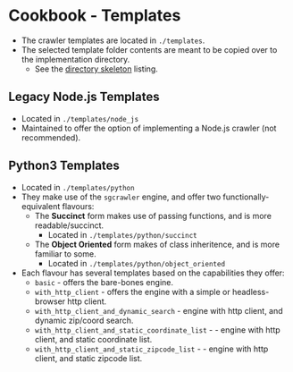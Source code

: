 # Cookbook - Templates
* The crawler templates are located in `./templates`.
* The selected template folder contents are meant to be copied over to the implementation directory.
    * See the [directory skeleton](dir_skeleton.md) listing.

## Legacy Node.js Templates
* Located in `./templates/node_js`
* Maintained to offer the option of implementing a Node.js crawler (not recommended).

## Python3 Templates
* Located in `./templates/python`
* They make use of the `sgcrawler` engine, and offer two functionally-equivalent flavours:
    * The __Succinct__ form makes use of passing functions, and is more readable/succinct.
        * Located in `./templates/python/succinct`
    * The __Object Oriented__ form makes of class inheritence, and is more familiar to some.
        * Located in `./templates/python/object_oriented`
* Each flavour has several templates based on the capabilities they offer:
    * `basic` - offers the bare-bones engine.
    * `with_http_client` - offers the engine with a simple or headless-browser http client.
    * `with_http_client_and_dynamic_search` - engine with http client, and dynamic zip/coord search.
    * `with_http_client_and_static_coordinate_list` - - engine with http client, and static coordinate list.
    * `with_http_client_and_static_zipcode_list` - - engine with http client, and static zipcode list.